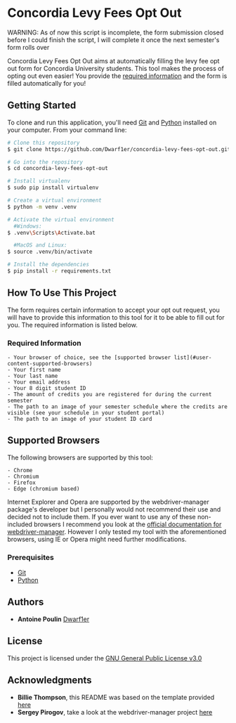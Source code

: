 # Concordia Levy Fees Opt Out

WARNING: As of now this script is incomplete, the form submission closed before I could finish the script, I will complete it once the next semester's form rolls over

Concordia Levy Fees Opt Out aims at automatically filling the levy fee opt out form for Concordia University students. This tool makes the process of opting out even easier! You provide the [required information](#user-content-required-information) and the form is filled automatically for you!

## Getting Started

To clone and run this application, you'll need [Git](https://git-scm.com) and [Python](https://www.python.org/downloads/) installed on your computer. From your command line:

```bash
# Clone this repository
$ git clone https://github.com/Dwarf1er/concordia-levy-fees-opt-out.git

# Go into the repository
$ cd concordia-levy-fees-opt-out

# Install virtualenv
$ sudo pip install virtualenv

# Create a virtual environment
$ python -m venv .venv

# Activate the virtual environment
  #Windows:
$ .venv\Scripts\Activate.bat

  #MacOS and Linux:
$ source .venv/bin/activate

# Install the dependencies
$ pip install -r requirements.txt
```

## How To Use This Project

The form requires certain information to accept your opt out request, you will have to provide this information to this tool for it to be able to fill out for you. The required information is listed below.

### Required Information

    - Your browser of choice, see the [supported browser list](#user-content-supported-browsers)
    - Your first name
    - Your last name
    - Your email address
    - Your 8 digit student ID
    - The amount of credits you are registered for during the current semester
    - The path to an image of your semester schedule where the credits are visible (see your schedule in your student portal)
    - The path to an image of your student ID card

## Supported Browsers

The following browsers are supported by this tool:

    - Chrome
    - Chromium
    - Firefox
    - Edge (chromium based)

Internet Explorer and Opera are supported by the webdriver-manager package's developer but I personally would not recommend their use and decided not to include them. If you ever want to use any of these non-included browsers I recommend you look at the [official documentation for webdriver-manager](https://github.com/SergeyPirogov/webdriver_manager). However I only tested my tool with the aforementioned browsers, using IE or Opera might need further modifications.

### Prerequisites
 
- [Git](https://git-scm.com)
- [Python](https://www.python.org/downloads/)

## Authors

  - **Antoine Poulin**
    [Dwarf1er](https://github.com/Dwarf1er)

## License

This project is licensed under the [GNU General Public License v3.0](LICENSE)

## Acknowledgments

  - **Billie Thompson**, this README was based on the template provided [here](https://github.com/PurpleBooth/a-good-readme-template)
  - **Sergey Pirogov**, take a look at the webdriver-manager project [here](https://github.com/SergeyPirogov/webdriver_manager)
